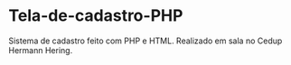 # Tela-de-cadastro-PHP

Sistema de cadastro feito com PHP e HTML.
Realizado em sala no Cedup Hermann Hering.
